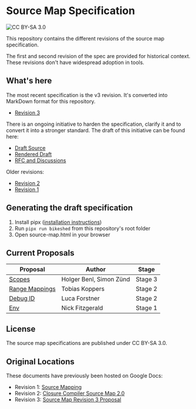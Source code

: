 # Source Map Specification

![CC BY-SA 3.0](https://licensebuttons.net/l/by-sa/3.0/88x31.png)

This repository contains the different revisions of the source map specification.

The first and second revision of the spec are provided for historical context.
These revisions don't have widespread adoption in tools.

## What's here

The most recent specification is the v3 revision.  It's converted into MarkDown
format for this repository.

* [Revision 3](source-map-rev3.md)

There is an ongoing initiative to harden the specification, clarify it and to
convert it into a stronger standard.  The draft of this initiative can be found here:

* [Draft Source](source-map.bs)
* [Rendered Draft](https://tc39.es/source-map-spec/)
* [RFC and Discussions](https://github.com/source-map/source-map-rfc/)

Older revisions:

* [Revision 2](source-map-rev2.md)
* [Revision 1](source-map-rev1.md)

## Generating the draft specification

1. Install pipx ([installation instructions](https://github.com/pypa/pipx?tab=readme-ov-file#install-pipx))
2. Run `pipx run bikeshed` from this repository's root folder
3. Open source-map.html in your browser

## Current Proposals

| Proposal                                                                                   | Author                  | Stage   |
| ------------------------------------------------------------------------------------------ | ----------------------- | ------- |
| [Scopes](https://github.com/tc39/source-map/blob/main/proposals/scopes.md)                 | Holger Benl, Simon Zünd | Stage 3 |
| [Range Mappings](https://github.com/tc39/source-map/blob/main/proposals/range-mappings.md) | Tobias Koppers          | Stage 2 |
| [Debug ID](https://github.com/tc39/source-map/blob/main/proposals/debug-id.md)             | Luca Forstner           | Stage 2 |
| [Env](https://github.com/tc39/source-map/blob/main/proposals/env.md)                       | Nick Fitzgerald         | Stage 1 |

## License

The source map specifications are published under CC BY-SA 3.0.

## Original Locations

These documents have previously been hosted on Google Docs:

* Revision 1: [Source Mapping](https://docs.google.com/document/d/1g6tuP7unEkxUSZwLm4IcLoJn1eNDhEmZLAV2kphdvOY/edit)
* Revision 2: [Closure Compiler Source Map 2.0](https://docs.google.com/document/d/1xi12LrcqjqIHTtZzrzZKmQ3lbTv9mKrN076UB-j3UZQ/edit?hl=en_US)
* Revision 3: [Source Map Revision 3 Proposal](https://docs.google.com/document/d/1U1RGAehQwRypUTovF1KRlpiOFze0b-_2gc6fAH0KY0k/edit#heading=h.1ce2c87bpj24)
